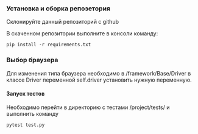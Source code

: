 
### Установка и сборка репозетория 
Склонируйте данный репозиторий с github

В скаченном репозитории выполните в консоли команду: <br>

`pip install -r requirements.txt`


### Выбор браузера
Для изменения типа браузера необходимо в /framework/Base/Driver
в классе Driver переменной self.driver установить нужную переменную.



#### Запуск тестов
Необходимо перейти в директорию с тестами /project/tests/  и выполнить команду

`pytest test.py
`